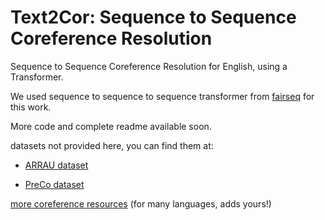 # Text2Cor: Sequence to Sequence Coreference Resolution

Sequence to Sequence Coreference Resolution for English, using a Transformer.

We used sequence to sequence to sequence transformer from [fairseq](https://github.com/pytorch/fairseq) for this work.

More code and complete readme available soon.

datasets not provided here, you can find them at:

- [ARRAU dataset](https://catalog.ldc.upenn.edu/LDC2013T22)

- [PreCo dataset](https://preschool-lab.github.io/PreCo/)

[more coreference resources](https://github.com/gorka96/Coreference-Corpora-Resources) (for many languages, adds yours!)
